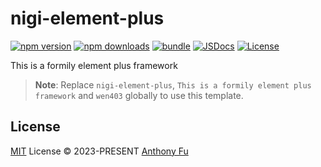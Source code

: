 # nigi-element-plus

[![npm version][npm-version-src]][npm-version-href]
[![npm downloads][npm-downloads-src]][npm-downloads-href]
[![bundle][bundle-src]][bundle-href]
[![JSDocs][jsdocs-src]][jsdocs-href]
[![License][license-src]][license-href]

This is a formily element plus framework

> **Note**:
> Replace `nigi-element-plus`, `This is a formily element plus framework` and `wen403` globally to use this template.

## License

[MIT](./LICENSE) License © 2023-PRESENT [Anthony Fu](https://github.com/wen403)

<!-- Badges -->

[npm-version-src]: https://img.shields.io/npm/v/nigi-element-plus?style=flat&colorA=080f12&colorB=1fa669
[npm-version-href]: https://npmjs.com/package/nigi-element-plus
[npm-downloads-src]: https://img.shields.io/npm/dm/nigi-element-plus?style=flat&colorA=080f12&colorB=1fa669
[npm-downloads-href]: https://npmjs.com/package/nigi-element-plus
[bundle-src]: https://img.shields.io/bundlephobia/minzip/nigi-element-plus?style=flat&colorA=080f12&colorB=1fa669&label=minzip
[bundle-href]: https://bundlephobia.com/result?p=nigi-element-plus
[license-src]: https://img.shields.io/github/license/wen403/nigi-element-plus.svg?style=flat&colorA=080f12&colorB=1fa669
[license-href]: https://github.com/wen403/nigi-element-plus/blob/main/LICENSE
[jsdocs-src]: https://img.shields.io/badge/jsdocs-reference-080f12?style=flat&colorA=080f12&colorB=1fa669
[jsdocs-href]: https://www.jsdocs.io/package/nigi-element-plus
